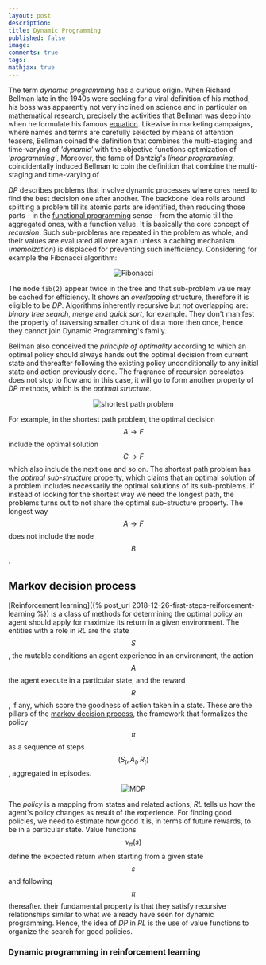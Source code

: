 ```yaml
---
layout: post
description:
title: Dynamic Programming
published: false
image:
comments: true
tags:
mathjax: true
---
```


The term _dynamic programming_ has a curious origin.
When Richard Bellman late in the 1940s were seeking for a viral definition of his method, his boss was apparently not very inclined on science and in particular on mathematical research, precisely the activities that Bellman was deep into when he formulate his famous [equation](https://en.wikipedia.org/wiki/Bellman_equation).
Likewise in marketing campaigns, where names and terms are carefully selected by means of attention teasers, Bellman coined the definition that combines the multi-staging and time-varying of _'dynamic'_ with the objective functions optimization of _'programming'_,
 Moreover, the fame of Dantzig's _linear programming_, coincidentally induced Bellman to coin the definition that combine the multi-staging and time-varying of

_DP_ describes problems that involve dynamic processes where ones need to find the best decision one after another. The backbone idea rolls around splitting a problem till its atomic parts are identified, then reducing those parts - in the [functional programming](https://en.wikipedia.org/wiki/Fold_(higher-order_function)) sense - from the atomic till the aggregated ones, with a function value. It is basically the core concept of _recursion_. Such sub-problems are repeated in the problem as whole, and their values are evaluated all over again unless a caching mechanism (_memoization_) is displaced for preventing such inefficiency. Considering for example the Fibonacci algorithm:

<center><img title="Fibonacci" src="{{ site.url }}/assets/fib-tree.png"/></center>

The node `fib(2)` appear twice in the tree and that sub-problem value may be cached for efficiency. It shows an _overlapping_ structure, therefore it is eligible to be _DP_. Algorithms inherently recursive but _not_ overlapping are: _binary tree search_, _merge_ and _quick sort_, for example. They don't manifest the property of traversing smaller chunk of data more then once, hence they cannot join Dynamic Programming's family.

Bellman also conceived the _principle of optimality_ according to which an optimal policy should always hands out the optimal decision from current state and thereafter following the existing policy unconditionally to any initial state and action previously done.
The fragrance of recursion percolates does not stop to flow and in this case, it will go to form another property of _DP_ methods, which is the _optimal structure_.

<center><img title="shortest path problem" src="{{ site.url }}/assets/shortest-path.png"/></center>

For example, in the shortest path problem, the optimal decision $$A \rightarrow F$$ include the optimal solution $$C \rightarrow F$$ which also include the next one and so on. The shortest path problem has the _optimal sub-structure_ property, which claims that an optimal solution of a problem includes necessarily the optimal solutions of its sub-problems. If instead of looking for the shortest way we need the longest path, the problems turns out to not share the optimal sub-structure property. The longest way $$A \rightarrow F$$ does not include the node $$B$$.

## Markov decision process
[Reinforcement learning]({% post_url 2018-12-26-first-steps-reiforcement-learning %}) is a class of methods for determining the optimal policy an agent should apply for maximize its return in a given environment. The entities with a role in _RL_ are the state $$S$$, the mutable conditions an agent experience in an environment, the action $$A$$ the agent execute in a particular state, and the reward $$R$$, if any, which score the goodness of action taken in a state. These are the pillars of the [markov decision process](https://en.wikipedia.org/wiki/Markov_decision_process), the framework that formalizes the policy $$π$$ as a sequence of steps $$(S_t, A_t, R_t)$$, aggregated in episodes.

<center><img title="MDP" src="{{ site.url }}/assets/mdp-states.png"/></center>

The _policy_ is a mapping from states and related actions, _RL_ tells us how the agent's policy changes as result of the experience.
For finding good policies, we need to estimate how good it is, in terms of future rewards, to be in a particular state.  Value functions $$v_\pi(s)$$ define the expected return when starting from a given state $$s$$ and following $$\pi$$ thereafter. their fundamental property is that they satisfy recursive relationships similar to what we already have seen for dynamic programming. Hence, the idea of _DP_ in _RL_ is the use of value functions to organize the search for good policies.

### Dynamic programming in reinforcement learning
